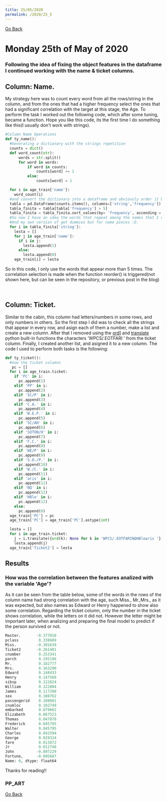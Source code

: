 ```yaml
---
title: 25/05/2020
permalink: /2020/25_5
---
```

[Go Back](https://paulb86uk.github.io/PP_ART.github.io/)

# Monday 25th of May of 2020

### Following the idea of fixing the object features in the dataframe I continued working with the name & ticket columns.

## Column: Name. 
My strategy here was to count every word from all the rows/string in the column, and from the ones that had a higher frequency select the ones that had a significant correlation with the target at this stage, the Age. To perform the task I worked out the following code, which after some tuning, became a function. Hope you like this code, its the first time I do something like this(I usually don't work with strings).

```python
#Column Name Operations
def ty_name():
  #Generating a dictionary with the strings repetition
  counts = dict()
  def word_count(str):
      words = str.split()
      for word in words:
          if word in counts:
              counts[word] += 1
          else:
              counts[word] = 1

  for i in age_train['name']:
    word_count(i)
  #and convert the dictionary into a dataframe and obviously order it by freq
  tabla = pd.DataFrame(counts.items(), columns=['string','frequency'])
  tabla_finita = tabla[tabla['frequency'] > 5]
  tabla_finita = tabla_finita.sort_values(by= 'frequency', ascending = False)
  #So now I have an idea the words that repeat among the names that I can try to check against the age.
  #And my own version of get dummies but for name pieces :D. 
  for i in tabla_finita['string']:
    lesta = []
    for j in age_train['name']:
      if i in j:
        lesta.append(1)
      else:
        lesta.append(0)
    age_train[i] = lesta
```
So in this code, I only use the words that appear more than 5 times. The correlation selection is made when the function reorder() is triggered(not shown here, but can be seen in the repository, or previous post in the blog)

&nbsp;
&nbsp;
&nbsp;

## Column: Ticket. 
Similar to the cabin, this column had letters/numbers in some rows, and only numbers in others.
So the first step I did was to check all the strings that appear in every row, and asign each of them a number, make a list and create a new column.
After that I removed using the [ord](https://docs.python.org/3/library/functions.html?highlight=ord#ord)] and [translate](https://docs.python.org/3/library/stdtypes.html?highlight=translate#str.translate) python built-in functions the characters 'WPCS/.EOTFARI ' from the ticket column. 
Finally, I created another list, and asigned it to a new column. The code I used to perform both tasks is the following:

```python
def ty_ticket():
  #now the ticket columnn
   pc = []
  for i in age_train.ticket:
    if 'PC' in i:
      pc.append(1)
    elif 'PP' in i:
      pc.append(2)
    elif 'SC/P' in i:
      pc.append(3)
    elif 'C.A.' in i:
      pc.append(4)
    elif 'W.E.P.' in i:
      pc.append(5)
    elif 'SC/AH' in i:
      pc.append(6)  
    elif 'SOTON/O' in i:
      pc.append(7)
    elif 'F.C.' in i:
      pc.append(8)
    elif 'WE/P' in i:
      pc.append(9)
    elif 'S.O./P.' in i:
      pc.append(10)
    elif 'W./C.' in i:
      pc.append(11)
    elif 'aris' in i:
      pc.append(11)
    elif 'NQ' in i:
      pc.append(12)
    elif 'HBle' in i:
      pc.append(12)
    else:
      pc.append(0)
  age_train['PC'] = pc
  age_train['PC'] = age_train['PC'].astype(int)

  lesta = []
  for i in age_train.ticket:
    j = i.translate({ord(k): None for k in 'WPCS/.EOTFARINQHBlearis '})
    lesta.append(j)
  age_train['Ticket2'] = lesta
```
## Results
### How was the correlation between the features analized with the variable 'Age'?
As it can be seen from the table below, some of the words in the rows of the column name had strong correlation with the age, such Miss., Mr.,Mrs., as it was expected, but also names as Edward or Henry happened to show also some correlation.
Regarding the ticket column, only the number in the ticket shows correlation, while the letters on it did not. However the letter might be important later, when analizing and preparing the final model to predict if the person survived or not.

```python
Master.       -0.377010
pclass         0.338609
Miss.         -0.301639
Ticket2       -0.261481
cnumber        0.253341
parch          0.195196
Mr.            0.182777
Mrs.           0.163290
Edward         0.148433
Henry          0.147560
sibsp          0.122824
William        0.122804
James          0.117208
sex            0.108762
passengerid    0.108601
cnumloc        0.102749
embarked       0.079662
Elizabeth      0.067523
Thomas         0.047070
Frederick      0.045795
Walter         0.045795
Charles        0.042594
George         0.029324
fare           0.013872
Jr             0.012748
John          -0.007229
Fortune,      -0.005687
Name: 0, dtype: float64
```

Thanks for reading!!

### PP_ART

[Go Back](https://paulb86uk.github.io/PP_ART.github.io/)
